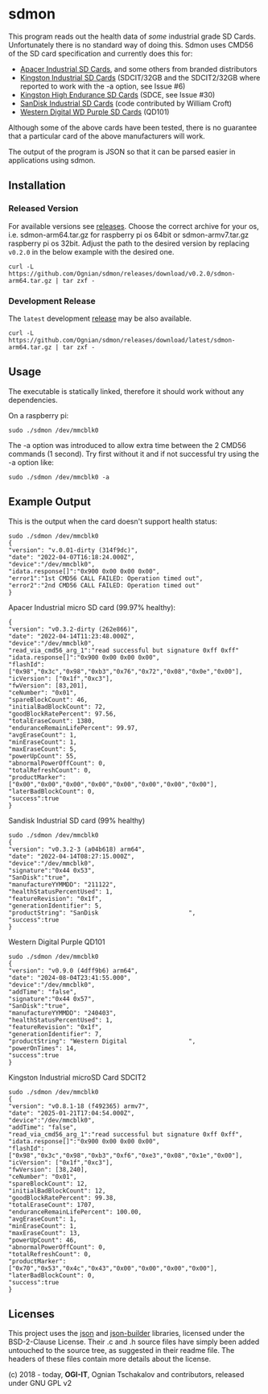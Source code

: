 # sdmon

This program reads out the health data of *some* industrial grade SD Cards. Unfortunately there is no standard way of doing this.
Sdmon uses CMD56 of the SD card specification and currently does this for:
- [Apacer Industrial SD Cards](https://industrial.apacer.com/en-ww/SSD-Industrial-Card/microSD), and some others from branded distributors
- [Kingston Industrial SD Cards](https://www.kingston.com/en/memory-cards/industrial-grade-microsd-uhs-i-u3) (SDCIT/32GB and the SDCIT2/32GB where reported to work with the -a option, see Issue #6)
- [Kingston High Endurance SD Cards](https://www.kingston.com/en/memory-cards/high-endurance-microsd-card) (SDCE, see Issue #30)
- [SanDisk Industrial SD Cards](https://documents.westerndigital.com/content/dam/doc-library/en_us/assets/public/western-digital/product/embedded-flash/product-brief/product-brief-western-digital-industrial-sd-microsd.pdf) (code contributed by William Croft)
- [Western Digital WD Purple SD Cards](https://documents.westerndigital.com/content/dam/doc-library/en_us/assets/public/western-digital/product/embedded-flash/surveillance-wd-purple-microSD/product-brief-wd-purple-sc-qd101-ultra-endurance-microsd.pdf) (QD101)

Although some of the above cards have been tested, there is no guarantee that a particular card of the above manufacturers will work. 

The output of the program is JSON so that it can be parsed easier in applications using sdmon.  

## Installation
### Released Version
For available versions see [releases](../../releases). Choose the correct archive for your os, i.e.  sdmon-arm64.tar.gz for raspberry pi os 64bit or sdmon-armv7.tar.gz raspberry pi os 32bit.
Adjust the path to the desired version by replacing `v0.2.0` in the below example with the desired one.
```
curl -L https://github.com/Ognian/sdmon/releases/download/v0.2.0/sdmon-arm64.tar.gz | tar zxf - 
```
### Development Release
The `latest` development [release](../../releases) may be also available.
```
curl -L https://github.com/Ognian/sdmon/releases/download/latest/sdmon-arm64.tar.gz | tar zxf - 
```
## Usage
The executable is statically linked, therefore it should work without any dependencies.

On a raspberry pi:
```
sudo ./sdmon /dev/mmcblk0
```

The -a option was introduced to allow extra time between the 2 CMD56 commands (1 second).
Try first without it and if not successful try using the -a option like:
```
sudo ./sdmon /dev/mmcblk0 -a
```

## Example Output
This is the output when the card doesn't support health status:
```
sudo ./sdmon /dev/mmcblk0
{
"version": "v.0.01-dirty (314f9dc)",
"date": "2022-04-07T16:18:24.000Z",
"device":"/dev/mmcblk0",
"idata.response[]":"0x900 0x00 0x00 0x00",
"error1":"1st CMD56 CALL FAILED: Operation timed out",
"error2":"2nd CMD56 CALL FAILED: Operation timed out"
}

```
Apacer Industrial micro SD card (99.97% healthy):
```
{
"version": "v0.3.2-dirty (262e866)",
"date": "2022-04-14T11:23:48.000Z",
"device":"/dev/mmcblk0",
"read_via_cmd56_arg_1":"read successful but signature 0xff 0xff"
"idata.response[]":"0x900 0x00 0x00 0x00",
"flashId": ["0x98","0x3c","0x98","0xb3","0x76","0x72","0x08","0x0e","0x00"],
"icVersion": ["0x1f","0xc3"],
"fwVersion": [83,201],
"ceNumber": "0x01",
"spareBlockCount": 46,
"initialBadBlockCount": 72,
"goodBlockRatePercent": 97.56,
"totalEraseCount": 1380,
"enduranceRemainLifePercent": 99.97,
"avgEraseCount": 1,
"minEraseCount": 1,
"maxEraseCount": 5,
"powerUpCount": 55,
"abnormalPowerOffCount": 0,
"totalRefreshCount": 0,
"productMarker": ["0x00","0x00","0x00","0x00","0x00","0x00","0x00","0x00"],
"laterBadBlockCount": 0,
"success":true
}

```
Sandisk Industrial SD card (99% healthy)
```
sudo ./sdmon /dev/mmcblk0
{
"version": "v0.3.2-3 (a04b618) arm64",
"date": "2022-04-14T08:27:15.000Z",
"device":"/dev/mmcblk0",
"signature":"0x44 0x53",
"SanDisk":"true",
"manufactureYYMMDD": "211122",
"healthStatusPercentUsed": 1,
"featureRevision": "0x1f",
"generationIdentifier": 5,
"productString": "SanDisk                         ",
"success":true
}
```
Western Digital Purple QD101 
```
sudo ./sdmon /dev/mmcblk0
{
"version": "v0.9.0 (4dff9b6) arm64",
"date": "2024-08-04T23:41:55.000",
"device":"/dev/mmcblk0",
"addTime": "false",
"signature":"0x44 0x57",
"SanDisk":"true",
"manufactureYYMMDD": "240403",
"healthStatusPercentUsed": 1,
"featureRevision": "0x1f",
"generationIdentifier": 7,
"productString": "Western Digital                 ",
"powerOnTimes": 14,
"success":true
}
```
Kingston Industrial microSD Card SDCIT2
```
sudo ./sdmon /dev/mmcblk0
{
"version": "v0.8.1-18 (f492365) armv7",
"date": "2025-01-21T17:04:54.000Z",
"device":"/dev/mmcblk0",
"addTime": "false",
"read_via_cmd56_arg_1":"read successful but signature 0xff 0xff",
"idata.response[]":"0x900 0x00 0x00 0x00",
"flashId": ["0x98","0x3c","0x98","0xb3","0xf6","0xe3","0x08","0x1e","0x00"],
"icVersion": ["0x1f","0xc3"],
"fwVersion": [38,240],
"ceNumber": "0x01",
"spareBlockCount": 12,
"initialBadBlockCount": 12,
"goodBlockRatePercent": 99.38,
"totalEraseCount": 1707,
"enduranceRemainLifePercent": 100.00,
"avgEraseCount": 1,
"minEraseCount": 1,
"maxEraseCount": 13,
"powerUpCount": 46,
"abnormalPowerOffCount": 0,
"totalRefreshCount": 0,
"productMarker": ["0x70","0x53","0x4c","0x43","0x00","0x00","0x00","0x00"],
"laterBadBlockCount": 0,
"success":true
}
```

## Licenses

This project uses the [json](https://github.com/json-parser/json-parser) and [json-builder](https://github.com/json-parser/json-builder) libraries, licensed under the BSD-2-Clause License. Their .c and .h source files have simply been added untouched to the source tree, as suggested in their readme file. The headers of these files contain more details about the license.

(c) 2018 - today, **OGI-IT**, Ognian Tschakalov and contributors, released under GNU GPL v2
